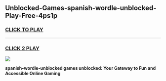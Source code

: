 
## Unblocked-Games-spanish-wordle-unblocked-Play-Free-4ps1p
<h3>
<a href="https://premium76.site?title=spanish-wordle-unblocked&ref=20M">CLICK TO PLAY</a></h3>
<hr>

<h3>
<a href="https://premium76.site?title=spanish-wordle-unblocked&ref=20M">CLICK 2 PLAY</a>
  
</h3>

<a href="https://premium76.site?title=spanish-wordle-unblocked&ref=19M"><img src="https://clearcache.store/games.png"></a>


**spanish-wordle-unblocked games unblocked: Your Gateway to Fun and Accessible Online Gaming**
